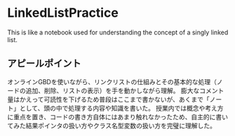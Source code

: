 # LinkedListPractice
This is like a notebook used for understanding the concept of a singly linked list.

アピールポイント
--------------
オンラインGBDを使いながら、リンクリストの仕組みとその基本的な処理（ノードの追加、削除、リストの表示）を手を動かしながら理解。
膨大なコメント量はかえって可読性を下げるため普段はここまで書かないが、あくまで「ノート」として、頭の中で処理する内容や知識を書いた。
授業内では概念や考え方に重点を置き、コードの書き方自体にはあまり触れなかったため、自主的に書いてみた結果ポインタの扱い方やクラス名型変数の扱い方を完璧に理解した。
